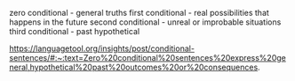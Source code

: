 
zero conditional - general truths
first conditional - real possibilities that happens in the future
second conditional - unreal or improbable situations
third conditional - past hypothetical

https://languagetool.org/insights/post/conditional-sentences/#:~:text=Zero%20conditional%20sentences%20express%20general,hypothetical%20past%20outcomes%20or%20consequences.

